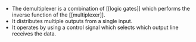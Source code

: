 - The demultiplexer is a combination of [[logic gates]] which performs the inverse function of the [[multiplexer]].
- It distributes multiple outputs from a single input.
- It operates by using a control signal which selects which output line receives the data.